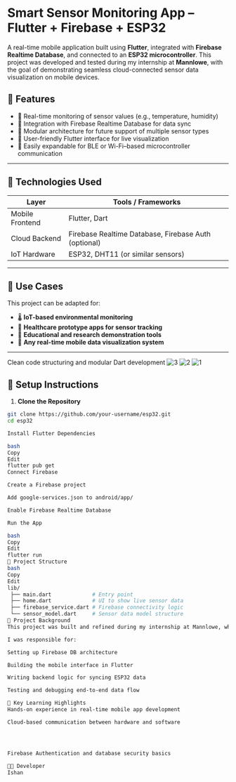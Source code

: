 # Smart Sensor Monitoring App – Flutter + Firebase + ESP32

A real-time mobile application built using **Flutter**, integrated with **Firebase Realtime Database**, and connected to an **ESP32 microcontroller**. This project was developed and tested during my internship at **Mannlowe**, with the goal of demonstrating seamless cloud-connected sensor data visualization on mobile devices.


## 🚀 Features

- 🔹 Real-time monitoring of sensor values (e.g., temperature, humidity)
- 🔹 Integration with Firebase Realtime Database for data sync
- 🔹 Modular architecture for future support of multiple sensor types
- 🔹 User-friendly Flutter interface for live visualization
- 🔹 Easily expandable for BLE or Wi-Fi–based microcontroller communication

---

## 📱 Technologies Used

| Layer             | Tools / Frameworks                    |
|-------------------|----------------------------------------|
| Mobile Frontend   | Flutter, Dart                         |
| Cloud Backend     | Firebase Realtime Database, Firebase Auth (optional) |
| IoT Hardware      | ESP32, DHT11 (or similar sensors)     |

---

## 🧪 Use Cases

This project can be adapted for:
- 🌡️ **IoT-based environmental monitoring**
- 🏥 **Healthcare prototype apps for sensor tracking**
- 🧠 **Educational and research demonstration tools**
- 📲 **Any real-time mobile data visualization system**

---
Clean code structuring and modular Dart development
![3](https://github.com/user-attachments/assets/4c6002f7-4987-4632-9a5a-278df7f897d9)
![2](https://github.com/user-attachments/assets/f64466f3-3a1d-4aca-8daf-c5b75b4a0bff)
![1](https://github.com/user-attachments/assets/d981bccf-524e-44e6-b4d2-0620a1a705fa)


## 🔧 Setup Instructions

1. **Clone the Repository**
```bash
git clone https://github.com/your-username/esp32.git
cd esp32

Install Flutter Dependencies

bash
Copy
Edit
flutter pub get
Connect Firebase

Create a Firebase project

Add google-services.json to android/app/

Enable Firebase Realtime Database

Run the App

bash
Copy
Edit
flutter run
📂 Project Structure
bash
Copy
Edit
lib/
 ├── main.dart             # Entry point
 ├── home.dart             # UI to show live sensor data
 ├── firebase_service.dart # Firebase connectivity logic
 └── sensor_model.dart     # Sensor data model structure
📘 Project Background
This project was built and refined during my internship at Mannlowe, where I contributed to mobile and IoT-based product development. It served as a hands-on demonstration of integrating real-world hardware with real-time cloud systems using Flutter and Firebase.

I was responsible for:

Setting up Firebase DB architecture

Building the mobile interface in Flutter

Writing backend logic for syncing ESP32 data

Testing and debugging end-to-end data flow

🎯 Key Learning Highlights
Hands-on experience in real-time mobile app development

Cloud-based communication between hardware and software




Firebase Authentication and database security basics

👨‍💻 Developer
Ishan 

